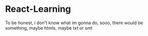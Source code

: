 # React-Learning
To be honest, i don't know what im gonna do, sooo, there would be something, maybe htmls, maybe txt or smt
